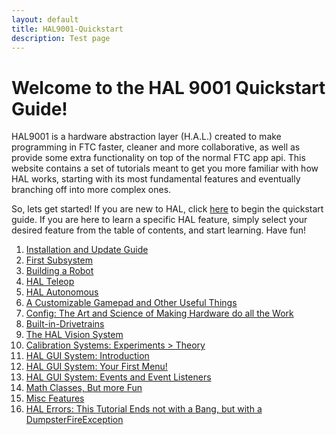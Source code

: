 ```yaml
---
layout: default
title: HAL9001-Quickstart
description: Test page
---
```

# Welcome to the HAL 9001 Quickstart Guide!

HAL9001 is a hardware abstraction layer (H.A.L.) created to make programming in FTC faster, cleaner and more collaborative, as well as provide some extra functionality on top of the normal FTC app api. This website contains a set of tutorials meant to get you more familiar with how HAL works, starting with its most fundamental features and eventually branching off into more complex ones.

So, lets get started! If you are new to HAL, click [here](installation.md) to begin the quickstart guide. If you are here to learn a specific HAL feature, simply select your desired feature from the table of contents, and start learning. Have fun!

1. [Installation and Update Guide](installation.md)
2. [First Subsystem](first-subsystem.md)
3. [Building a Robot](building-a-robot.md)
4. [HAL Teleop](hal-teleop.md)
5. [HAL Autonomous](hal-autonomous.md)
6. [A Customizable Gamepad and Other Useful Things](custom-gamepad.md)
7. [Config: The Art and Science of Making Hardware do all the Work](hal-config.md)
8. [Built-in-Drivetrains](built-in-drivetrains.md)
9. [The HAL Vision System](index.md)
10. [Calibration Systems: Experiments > Theory](index.md)
11. [HAL GUI System: Introduction](index.md)
12. [HAL GUI System: Your First Menu!](index.md)
13. [HAL GUI System: Events and Event Listeners](index.md)
14. [Math Classes, But more Fun](index.md)
15. [Misc Features](index.md)
16. [HAL Errors: This Tutorial Ends not with a Bang, but with a DumpsterFireException](index.md)
